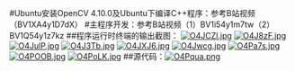 #Ubuntu安装OpenCV 4.10.0及Ubuntu下编译C++程序：参考B站视频（BV1XA4y1D7dX）
#主程序开发：参考B站视频（1）BV1i54y1m7tw（2）BV1Q54y1z7kz
##程序运行时终端的输出截图：
[![O4JCZl.jpg](https://ooo.0x0.ooo/2024/09/25/O4JCZl.jpg)](https://img.tg/image/O4JCZl)
[![O4J8zF.jpg](https://ooo.0x0.ooo/2024/09/25/O4J8zF.jpg)](https://img.tg/image/O4J8zF)
[![O4JulP.jpg](https://ooo.0x0.ooo/2024/09/25/O4JulP.jpg)](https://img.tg/image/O4JulP)
[![O4J3Tb.jpg](https://ooo.0x0.ooo/2024/09/25/O4J3Tb.jpg)](https://img.tg/image/O4J3Tb)
[![O4JXJ6.jpg](https://ooo.0x0.ooo/2024/09/25/O4JXJ6.jpg)](https://img.tg/image/O4JXJ6)
[![O4Jwcg.jpg](https://ooo.0x0.ooo/2024/09/25/O4Jwcg.jpg)](https://img.tg/image/O4Jwcg)
[![O4Pa7s.jpg](https://ooo.0x0.ooo/2024/09/25/O4Pa7s.jpg)](https://img.tg/image/O4Pa7s)
[![O4POOB.jpg](https://ooo.0x0.ooo/2024/09/25/O4POOB.jpg)](https://img.tg/image/O4POOB)
[![O4PoLK.jpg](https://ooo.0x0.ooo/2024/09/25/O4PoLK.jpg)](https://img.tg/image/O4PoLK)
##源代码：[![O4Pqua.png](https://ooo.0x0.ooo/2024/09/25/O4Pqua.png)](https://img.tg/image/O4Pqua)
